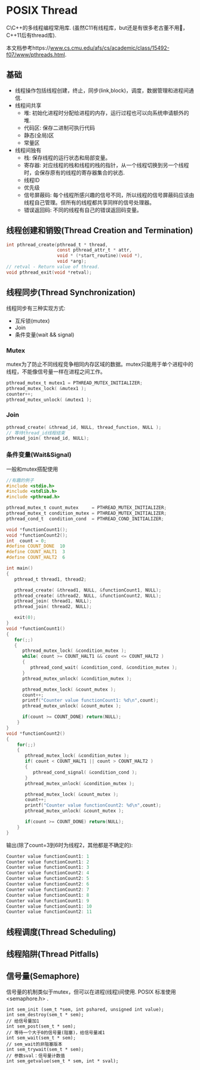 # POSIX Thread

C\C++的多线程编程常用库. (虽然C11有线程库，but还是有很多老古董不用🤡，C++11后有thread库).

本文档参考https://www.cs.cmu.edu/afs/cs/academic/class/15492-f07/www/pthreads.html.

## 基础

- 线程操作包括线程创建，终止，同步(link,block)，调度，数据管理和进程间通信. 
- 线程间共享
  - 堆: 初始化进程时分配给进程的内存，运行过程也可以向系统申请额外的堆.
  - 代码区: 保存二进制可执行代码
  - 静态(全局)区
  - 常量区
- 线程间独有
  - 栈: 保存线程的运行状态和局部变量。
  - 寄存器:  对应线程的栈和线程的栈的指针，从一个线程切换到另一个线程时，会保存原有的线程的寄存器集合的状态.
  - 线程ID
  - 优先级
  - 信号屏蔽码: 每个线程所感兴趣的信号不同，所以线程的信号屏蔽码应该由线程自己管理。但所有的线程都共享同样的信号处理器。
  - 错误返回码: 不同的线程有自己的错误返回码变量。

## 线程创建和销毁(Thread Creation and Termination)

```C
int pthread_create(pthread_t * thread, 
                   const pthread_attr_t * attr,
                   void * (*start_routine)(void *), 
                   void *arg);
// retval - Return value of thread.
void pthread_exit(void *retval);
```

## 线程同步(Thread Synchronization)

线程同步有三种实现方式:

- 互斥锁(mutex)
- Join
- 条件变量(wait && signal)

### Mutex

mutex为了防止不同线程竞争相同内存区域的数据。mutex只能用于单个进程中的线程，不能像信号量一样在进程之间工作。

```c
pthread_mutex_t mutex1 = PTHREAD_MUTEX_INITIALIZER;
pthread_mutex_lock( &mutex1 );
counter++;
pthread_mutex_unlock( &mutex1 );
```

### Join

```c
pthread_create( &thread_id, NULL, thread_function, NULL );
// 等待thread_id线程结束
pthread_join( thread_id, NULL); 
```

### 条件变量(Wait&Signal)

一般和mutex搭配使用

```C
//有趣的例子
#include <stdio.h>
#include <stdlib.h>
#include <pthread.h>

pthread_mutex_t count_mutex     = PTHREAD_MUTEX_INITIALIZER;
pthread_mutex_t condition_mutex = PTHREAD_MUTEX_INITIALIZER;
pthread_cond_t  condition_cond  = PTHREAD_COND_INITIALIZER;

void *functionCount1();
void *functionCount2();
int  count = 0;
#define COUNT_DONE  10
#define COUNT_HALT1  3
#define COUNT_HALT2  6

int main()
{
   pthread_t thread1, thread2;

   pthread_create( &thread1, NULL, &functionCount1, NULL);
   pthread_create( &thread2, NULL, &functionCount2, NULL);
   pthread_join( thread1, NULL);
   pthread_join( thread2, NULL);

   exit(0);
}
void *functionCount1()
{
   for(;;)
   {
      pthread_mutex_lock( &condition_mutex );
      while( count >= COUNT_HALT1 && count <= COUNT_HALT2 )
      {
         pthread_cond_wait( &condition_cond, &condition_mutex );
      }
      pthread_mutex_unlock( &condition_mutex );

      pthread_mutex_lock( &count_mutex );
      count++;
      printf("Counter value functionCount1: %d\n",count);
      pthread_mutex_unlock( &count_mutex );

      if(count >= COUNT_DONE) return(NULL);
    }
}
void *functionCount2()
{
    for(;;)
    {
       pthread_mutex_lock( &condition_mutex );
       if( count < COUNT_HALT1 || count > COUNT_HALT2 )
       {
          pthread_cond_signal( &condition_cond );
       }
       pthread_mutex_unlock( &condition_mutex );

       pthread_mutex_lock( &count_mutex );
       count++;
       printf("Counter value functionCount2: %d\n",count);
       pthread_mutex_unlock( &count_mutex );

       if(count >= COUNT_DONE) return(NULL);
    }
}
```

输出(除了count=3到6时为线程2，其他都是不确定的):

```c
Counter value functionCount1: 1
Counter value functionCount1: 2
Counter value functionCount1: 3
Counter value functionCount2: 4
Counter value functionCount2: 5
Counter value functionCount2: 6
Counter value functionCount2: 7
Counter value functionCount1: 8
Counter value functionCount1: 9
Counter value functionCount1: 10
Counter value functionCount2: 11
```

## 线程调度(Thread Scheduling)

## 线程陷阱(Thread Pitfalls)

## 信号量(Semaphore)

信号量的机制类似于mutex，但可以在进程(线程)间使用. POSIX 标准使用<semaphore.h> .

```
int sem_init (sem_t *sem, int pshared, unsigned int value);
int sem_destroy(sem_t * sem);
// 给信号量加1
int sem_post(sem_t * sem);
// 等待一个大于0的信号量(阻塞)，给信号量减1
int sem_wait(sem_t * sem);
// sem_wait的非阻塞版本
int sem_trywait(sem_t * sem);
// 参数sval：信号量计数值
int sem_getvalue(sem_t * sem, int * sval);
```
